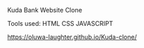 Kuda Bank Website Clone

Tools used: HTML CSS JAVASCRIPT

https://oluwa-laughter.github.io/Kuda-clone/

